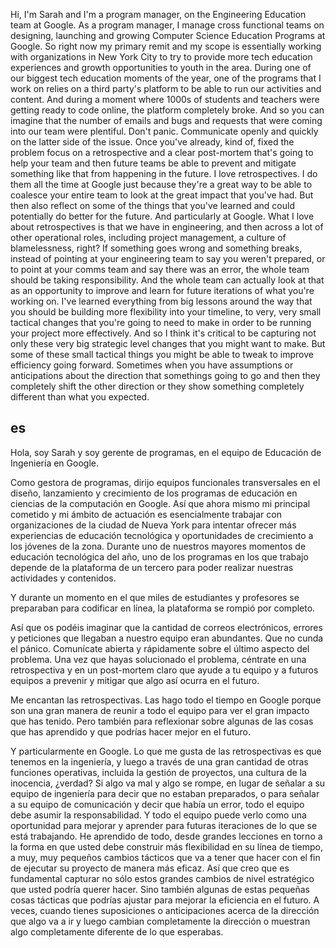 Hi, I'm Sarah and I'm a program manager, on the Engineering Education team at Google. As a program manager, I manage cross functional teams on designing, launching and growing Computer Science Education Programs at Google. So right now my primary remit and my scope is essentially working with organizations in New York City to try to provide more tech education experiences and growth opportunities to youth in the area. During one of our biggest tech education moments of the year, one of the programs that I work on relies on a third party's platform to be able to run our activities and content. And during a moment where 1000s of students and teachers were getting ready to code online, the platform completely broke. And so you can imagine that the number of emails and bugs and requests that were coming into our team were plentiful. Don't panic. Communicate openly and quickly on the latter side of the issue. Once you've already, kind of, fixed the problem focus on a retrospective and a clear post-mortem that's going to help your team and then future teams be able to prevent and mitigate something like that from happening in the future. I love retrospectives. I do them all the time at Google just because they're a great way to be able to coalesce your entire team to look at the great impact that you've had. But then also reflect on some of the things that you've learned and could potentially do better for the future. And particularly at Google. What I love about retrospectives is that we have in engineering, and then across a lot of other operational roles, including project management, a culture of blamelessness, right? If something goes wrong and something breaks, instead of pointing at your engineering team to say you weren't prepared, or to point at your comms team and say there was an error, the whole team should be taking responsibility. And the whole team can actually look at that as an opportunity to improve and learn for future iterations of what you're working on. I've learned everything from big lessons around the way that you should be building more flexibility into your timeline, to very, very small tactical changes that you're going to need to make in order to be running your project more effectively. And so I think it's critical to be capturing not only these very big strategic level changes that you might want to make. But some of these small tactical things you might be able to tweak to improve efficiency going forward. Sometimes when you have assumptions or anticipations about the direction that somethings going to go and then they completely shift the other direction or they show something completely different than what you expected.

## es
Hola, soy Sarah y soy gerente de programas, en el equipo de Educación de Ingeniería en Google.

Como gestora de programas, dirijo equipos funcionales transversales en el diseño, lanzamiento y crecimiento de los programas de educación en ciencias de la computación en Google.
Así que ahora mismo mi principal cometido y mi ámbito de actuación es esencialmente trabajar con organizaciones de la ciudad de Nueva York para intentar ofrecer más experiencias de educación tecnológica y oportunidades de crecimiento a los jóvenes de la zona.
Durante uno de nuestros mayores momentos de educación tecnológica del año, uno de los programas en los que trabajo depende de la plataforma de un tercero para poder realizar nuestras actividades y contenidos.

Y durante un momento en el que miles de estudiantes y profesores se preparaban para codificar en línea, la plataforma se rompió por completo.

Así que os podéis imaginar que la cantidad de correos electrónicos, errores y peticiones que llegaban a nuestro equipo eran abundantes.
Que no cunda el pánico. Comunícate abierta y rápidamente sobre el último aspecto del problema.
Una vez que hayas solucionado el problema, céntrate en una retrospectiva y en un post-mortem claro que ayude a tu equipo y a futuros equipos a prevenir y mitigar que algo así ocurra en el futuro.


Me encantan las retrospectivas. Las hago todo el tiempo en Google porque son una gran manera de reunir a todo el equipo para ver el gran impacto que has tenido.
Pero también para reflexionar sobre algunas de las cosas que has aprendido y que podrías hacer mejor en el futuro.

Y particularmente en Google. Lo que me gusta de las retrospectivas es que tenemos en la ingeniería, y luego a través de una gran cantidad de otras funciones operativas, incluida la gestión de proyectos, una cultura de la inocencia, ¿verdad? Si algo va mal y algo se rompe, en lugar de señalar a su equipo de ingeniería para decir que no estaban preparados, o para señalar a su equipo de comunicación y decir que había un error, todo el equipo debe asumir la responsabilidad. Y todo el equipo puede verlo como una oportunidad para mejorar y aprender para futuras iteraciones de lo que se está trabajando. He aprendido de todo, desde grandes lecciones en torno a la forma en que usted debe construir más flexibilidad en su línea de tiempo, a muy, muy pequeños cambios tácticos que va a tener que hacer con el fin de ejecutar su proyecto de manera más eficaz. Así que creo que es fundamental capturar no sólo estos grandes cambios de nivel estratégico que usted podría querer hacer. Sino también algunas de estas pequeñas cosas tácticas que podrías ajustar para mejorar la eficiencia en el futuro. A veces, cuando tienes suposiciones o anticipaciones acerca de la dirección que algo va a ir y luego cambian completamente la dirección o muestran algo completamente diferente de lo que esperabas.